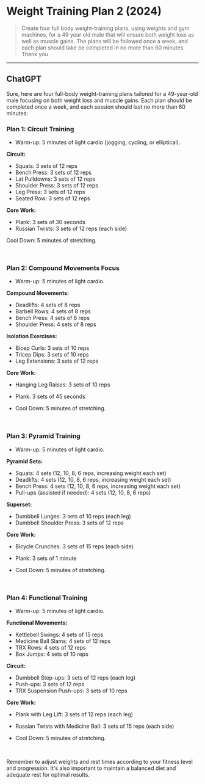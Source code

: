 # Weight Training Plan 2 (2024)

> Create four full body weight-training plans, using weights and gym machines, for a 49 year old male that will ensure both weight loss as well as muscle gains. The plans will be followed once a week, and each plan should take be completed in no more than 60 minutes. Thank you

__________

## ChatGPT

Sure, here are four full-body weight-training plans tailored for a 49-year-old male focusing on both weight loss and muscle gains. Each plan should be completed once a week, and each session should last no more than 60 minutes:

### Plan 1: Circuit Training

- Warm-up: 5 minutes of light cardio (jogging, cycling, or elliptical).

**Circuit:**

- Squats: 3 sets of 12 reps
- Bench Press: 3 sets of 12 reps
- Lat Pulldowns: 3 sets of 12 reps
- Shoulder Press: 3 sets of 12 reps
- Leg Press: 3 sets of 12 reps
- Seated Row: 3 sets of 12 reps

**Core Work:**

- Plank: 3 sets of 30 seconds
- Russian Twists: 3 sets of 12 reps (each side)

Cool Down: 5 minutes of stretching.

&nbsp;

### Plan 2: Compound Movements Focus

- Warm-up: 5 minutes of light cardio.

**Compound Movements:**

- Deadlifts: 4 sets of 8 reps
- Barbell Rows: 4 sets of 8 reps
- Bench Press: 4 sets of 8 reps
- Shoulder Press: 4 sets of 8 reps

**Isolation Exercises:**

- Bicep Curls: 3 sets of 10 reps
- Tricep Dips: 3 sets of 10 reps
- Leg Extensions: 3 sets of 12 reps

**Core Work:**

- Hanging Leg Raises: 3 sets of 10 reps
- Plank: 3 sets of 45 seconds

- Cool Down: 5 minutes of stretching.

&nbsp;

### Plan 3: Pyramid Training

- Warm-up: 5 minutes of light cardio.

**Pyramid Sets:**

- Squats: 4 sets (12, 10, 8, 6 reps, increasing weight each set)
- Deadlifts: 4 sets (12, 10, 8, 6 reps, increasing weight each set)
- Bench Press: 4 sets (12, 10, 8, 6 reps, increasing weight each set)
- Pull-ups (assisted if needed): 4 sets (12, 10, 8, 6 reps)

**Superset:**

- Dumbbell Lunges: 3 sets of 10 reps (each leg)
- Dumbbell Shoulder Press: 3 sets of 12 reps

**Core Work:**

- Bicycle Crunches: 3 sets of 15 reps (each side)
- Plank: 3 sets of 1 minute

- Cool Down: 5 minutes of stretching.

&nbsp;

### Plan 4: Functional Training

- Warm-up: 5 minutes of light cardio.

**Functional Movements:**

- Kettlebell Swings: 4 sets of 15 reps
- Medicine Ball Slams: 4 sets of 12 reps
- TRX Rows: 4 sets of 12 reps
- Box Jumps: 4 sets of 10 reps

**Circuit:**

- Dumbbell Step-ups: 3 sets of 12 reps (each leg)
- Push-ups: 3 sets of 12 reps
- TRX Suspension Push-ups: 3 sets of 10 reps

**Core Work:**

- Plank with Leg Lift: 3 sets of 12 reps (each leg)
- Russian Twists with Medicine Ball: 3 sets of 15 reps (each side)

- Cool Down: 5 minutes of stretching.

&nbsp;

Remember to adjust weights and rest times according to your fitness level and progression. It's also important to maintain a balanced diet and adequate rest for optimal results.
